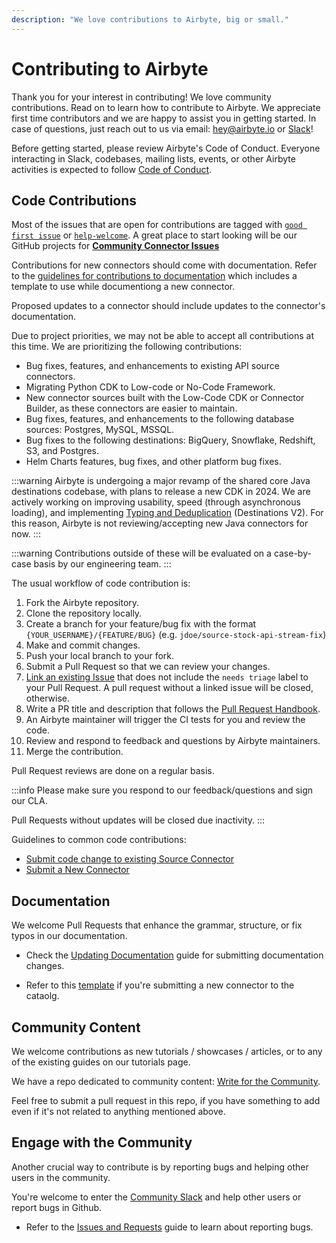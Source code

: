```yaml
---
description: "We love contributions to Airbyte, big or small."
---
```


# Contributing to Airbyte

Thank you for your interest in contributing! We love community contributions.
Read on to learn how to contribute to Airbyte.
We appreciate first time contributors and we are happy to assist you in getting started. In case of questions, just reach out to us via email: [hey@airbyte.io](mailto:hey@airbyte.io) or [Slack](https://slack.airbyte.io)!

Before getting started, please review Airbyte's Code of Conduct. Everyone interacting in Slack, codebases, mailing lists, events, or other Airbyte activities is expected to follow [Code of Conduct](../community/code-of-conduct.md).

## Code Contributions

Most of the issues that are open for contributions are tagged with [`good first issue`](https://github.com/airbytehq/airbyte/issues?q=is%3Aopen+is%3Aissue+label%3Agood-first-issue) or [`help-welcome`](https://github.com/airbytehq/airbyte/labels/help-welcome).
A great place to start looking will be our GitHub projects for [**Community Connector Issues**](https://github.com/orgs/airbytehq/projects/50)

Contributions for new connectors should come with documentation. Refer to the [guidelines for contributions to documentation](#documentation) which includes a template to use while documentiong a new connector. 

Proposed updates to a connector should include updates to the connector's documentation. 

Due to project priorities, we may not be able to accept all contributions at this time.
We are prioritizing the following contributions:

- Bug fixes, features, and enhancements to existing API source connectors.
- Migrating Python CDK to Low-code or No-Code Framework.
- New connector sources built with the Low-Code CDK or Connector Builder, as these connectors are easier to maintain.
- Bug fixes, features, and enhancements to the following database sources: Postgres, MySQL, MSSQL.
- Bug fixes to the following destinations: BigQuery, Snowflake, Redshift, S3, and Postgres.
- Helm Charts features, bug fixes, and other platform bug fixes.

:::warning
Airbyte is undergoing a major revamp of the shared core Java destinations codebase, with plans to release a new CDK in 2024.
We are actively working on improving usability, speed (through asynchronous loading), and implementing [Typing and Deduplication](/using-airbyte/core-concepts/typing-deduping) (Destinations V2).
For this reason, Airbyte is not reviewing/accepting new Java connectors for now.
:::

:::warning
Contributions outside of these will be evaluated on a case-by-case basis by our engineering team.
:::

The usual workflow of code contribution is:

1. Fork the Airbyte repository.
2. Clone the repository locally.
3. Create a branch for your feature/bug fix with the format `{YOUR_USERNAME}/{FEATURE/BUG}` (e.g. `jdoe/source-stock-api-stream-fix`)
4. Make and commit changes.
5. Push your local branch to your fork.
6. Submit a Pull Request so that we can review your changes.
7. [Link an existing Issue](https://docs.github.com/en/issues/tracking-your-work-with-issues/linking-a-pull-request-to-an-issue) that does not include the `needs triage` label to your Pull Request. A pull request without a linked issue will be closed, otherwise.
8. Write a PR title and description that follows the [Pull Request Handbook](./resources/pull-requests-handbook.md).
9. An Airbyte maintainer will trigger the CI tests for you and review the code.
10. Review and respond to feedback and questions by Airbyte maintainers.
11. Merge the contribution.

Pull Request reviews are done on a regular basis.

:::info
Please make sure you respond to our feedback/questions and sign our CLA.

Pull Requests without updates will be closed due inactivity.
:::

Guidelines to common code contributions:

- [Submit code change to existing Source Connector](change-cdk-connector.md)
- [Submit a New Connector](submit-new-connector.md)

## Documentation

We welcome Pull Requests that enhance the grammar, structure, or fix typos in our documentation.

- Check the [Updating Documentation](writing-docs.md) guide for submitting documentation changes.

- Refer to this [template](https://hackmd.io/Bz75cgATSbm7DjrAqgl4rw) if you're submitting a new connector to the cataolg.

## Community Content

We welcome contributions as new tutorials / showcases / articles, or to any of the existing guides on our tutorials page.

We have a repo dedicated to community content: [Write for the Community](https://github.com/airbytehq/write-for-the-community).

Feel free to submit a pull request in this repo, if you have something to add even if it's not related to anything mentioned above.

## Engage with the Community

Another crucial way to contribute is by reporting bugs and helping other users in the community.

You're welcome to enter the [Community Slack](https://slack.airbyte.io) and help other users or report bugs in Github.

- Refer to the [Issues and Requests](issues-and-requests.md) guide to learn about reporting bugs.
